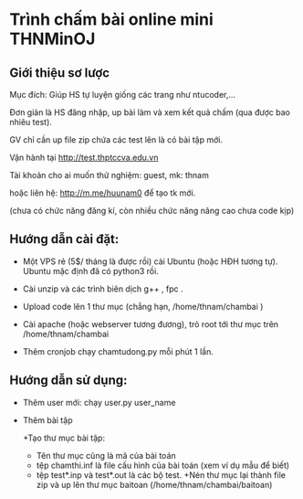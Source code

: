 # Trình chấm bài online mini THNMinOJ

## Giới thiệu sơ lược

Mục đích: 
Giúp HS tự luyện giống các trang như ntucoder,...

Đơn giản là HS đăng nhập, up bài làm và xem kết quả chấm (qua được bao nhiêu test).

GV chỉ cần up file zip chứa các test lên là có bài tập mới.

Vận hành tại http://test.thptccva.edu.vn

Tài khoản cho ai muốn thử nghiệm: guest, mk: thnam

hoặc liên hệ: http://m.me/huunam0 để tạo tk mới.

(chưa có chức năng đăng kí, còn nhiều chức năng nâng cao chưa code kịp)


## Hướng dẫn cài đặt:


+ Một VPS rẻ (5$/ tháng là được rồi) cài Ubuntu (hoặc HĐH tương tự). 
Ubuntu mặc định đã có python3 rồi.

+ Cài unzip và các trình biên dịch g++ , fpc .

+ Upload code lên 1 thư mục (chẳng hạn, /home/thnam/chambai )

+ Cài apache (hoặc webserver tương đương), trỏ root tới thư mục trên /home/thnam/chambai

+ Thêm cronjob chạy chamtudong.py mỗi phút 1 lần.

## Hướng dẫn sử dụng:

+ Thêm user mới: chạy user.py user_name

+ Thêm bài tập

  +Tạo thư mục bài tập:
    - Tên thư mục cũng là mã của bài toán
    - tệp chamthi.inf là file cấu hình của bài toán (xem ví dụ mẫu để biết)
    - tệp test*.inp và test*.out là các bộ test.
  +Nén thư mục lại thành file zip và up lên thư mục baitoan (/home/thnam/chambai/baitoan)
